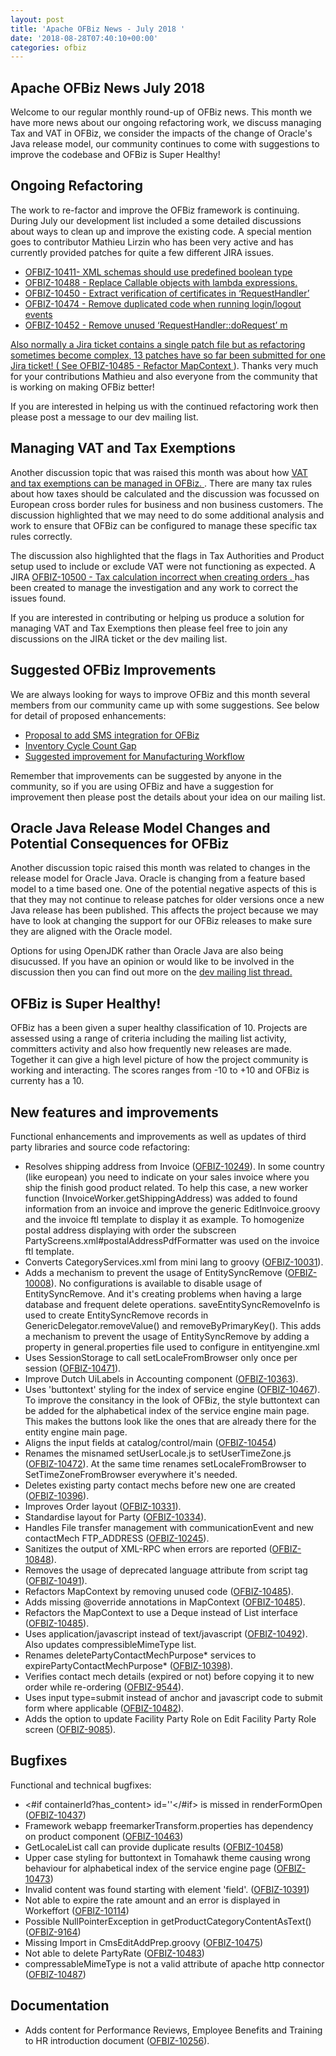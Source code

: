 ```yaml
---
layout: post
title: 'Apache OFBiz News - July 2018 '
date: '2018-08-28T07:40:10+00:00'
categories: ofbiz
---
```

<h2>Apache OFBiz News July 2018 </h2>
Welcome to our regular monthly round-up of OFBiz news.
This month we have more news about our ongoing refactoring work, we discuss managing Tax and VAT in OFBiz, we consider the impacts of the change of Oracle's Java release model, our community continues to come with suggestions to improve the codebase and OFBiz is Super Healthy!
<!--more--> 
<h2>Ongoing Refactoring</h2>The work to re-factor and improve the OFBiz framework is continuing. During July our development list included a some detailed discussions about ways to clean up and improve the existing code. A special mention goes to contributor Mathieu Lirzin who has been very active and has currently provided patches for quite a few different JIRA issues. </p><ul><li><a href="https://issues.apache.org/jira/browse/OFBIZ-10411" target="_blank" rel="noopener"> OFBIZ-10411- XML schemas should use predefined boolean type</a></li>
<li><a href="https://issues.apache.org/jira/browse/OFBIZ-10488" target="_blank" rel="noopener">  OFBIZ-10488 - Replace Callable objects with lambda expressions.</a></li>
<li><a href="https://issues.apache.org/jira/browse/OFBIZ-10450" target="_blank" rel="noopener"> OFBIZ-10450 - Extract verification of certificates in ‘RequestHandler’ </a> </li>
<li><a href="https://issues.apache.org/jira/browse/OFBIZ-10474" target="_blank" rel="noopener"> OFBIZ-10474 - Remove duplicated code when running login/logout events </a> </li>
<li><a href="https://issues.apache.org/jira/browse/OFBIZ-10452" target="_blank" rel="noopener"> OFBIZ-10452 - Remove unused ‘RequestHandler::doRequest’ m
</ul>
<p>Also normally a Jira ticket contains a single patch file but as refactoring sometimes become complex, 13 patches have so far been submitted for one Jira ticket! (
See <a href="https://issues.apache.org/jira/browse/OFBIZ-10485" target="_blank" rel="noopener"> OFBIZ-10485 - Refactor MapContext </a>). Thanks very much for your contributions Mathieu and also everyone from the community that is working on making OFBiz better! </p>
<p>If you are interested in helping us with the continued refactoring work then please post a message to our dev mailing list. </p>
<h2>Managing VAT and Tax Exemptions</h2>
<p>Another discussion topic that was raised this month was about how  <a href="https://s.apache.org/xGbT" target="_blank" rel="noopener"> VAT and tax exemptions can be managed in OFBiz. </a>. There are many tax rules about how taxes should be calculated and the discussion was focussed on European cross border rules for business and non business customers. The discussion highlighted that we may need to do some additional analysis and work to ensure that OFBiz can be configured to manage these specific tax rules correctly.</p>
<p>The discussion also highlighted that the flags in Tax Authorities and Product setup used to include or exclude VAT were not functioning as expected. A  JIRA <a href="https://issues.apache.org/jira/browse/OFBIZ-10500" target="_blank" rel="noopener"> OFBIZ-10500 - Tax calculation incorrect when creating orders . </a> has been created to manage the investigation and any work to correct the issues found.</p>
<p>If you are interested in contributing or helping us produce a solution for managing VAT and Tax Exemptions then please feel free to join any discussions on the JIRA ticket or the dev mailing list.</p>
<h2>Suggested OFBiz Improvements</h2>
<p>We are always looking for ways to improve OFBiz and this month several members from our community came up with some suggestions. See below for detail of proposed enhancements:</p>
<ul>
<li><a href="https://s.apache.org/QHWi" target="_blank" rel="noopener">  Proposal to add SMS integration for OFBiz</a></li>
<li><a href="https://s.apache.org/FBPg" target="_blank" rel="noopener">  Inventory Cycle Count Gap</a></li>
<li><a href="https://s.apache.org/NkSe" target="_blank" rel="noopener">  Suggested improvement for Manufacturing Workflow</a> </li>
</ul>
<p>Remember that improvements can be suggested by anyone in the community, so if you are using OFBiz and have a suggestion for improvement then please post the details about your idea on our mailing list.</p>
<h2>Oracle Java Release Model Changes and Potential Consequences for OFBiz</h2>
<p>Another discussion topic raised this month was related to changes in the release model for Oracle Java. Oracle is changing from a feature based model to a time based one. One of the potential negative aspects of this is that they may not continue to release patches for older versions once a new Java release has been published. This affects the project because we may have to look at changing the support for our OFBiz releases to make sure they are aligned with the Oracle model.</p>
<p>Options for using OpenJDK rather than Oracle Java are also being disucussed. If you have an opinion or would like to be involved in the discussion then you can find out more on the <a href="https://s.apache.org/zLah" target="_blank" rel="noopener"> dev mailing list thread. </a>

<h2>OFBiz is Super Healthy!</h2>
<p>OFBiz has a been given a super healthy classification of 10. Projects are assessed using a range of criteria including the mailing list activity, committers activity and also how frequently new releases are made. Together it can give a high level picture of how the project community is working and interacting. The scores ranges from -10 to +10 and OFBiz is currenty has a 10.</p>
 
<h2>New features and improvements</h2>
Functional enhancements and improvements as well as updates of third party libraries and source code refactoring:
<ul>
 	<li>Resolves shipping address from Invoice (<a href="https://issues.apache.org/jira/browse/OFBIZ-10249">OFBIZ-10249</a>). In some country (like european) you need to indicate on your sales invoice where you ship the finish good product related. To help this case, a new worker function (InvoiceWorker.getShippingAddress) was added to found information from an invoice and improve the generic EditInvoice.groovy and the invoice ftl template to display it as example. To homogenize postal address displaying with order the subscreen PartyScreens.xml#postalAddressPdfFormatter was used on the invoice ftl template.</li>
 	<li>Converts CategoryServices.xml from mini lang to groovy (<a href="https://issues.apache.org/jira/browse/OFBIZ-10031">OFBIZ-10031</a>).</li>
 	<li>Adds a mechanism to prevent the usage of EntitySyncRemove (<a href="https://issues.apache.org/jira/browse/OFBIZ-10008">OFBIZ-10008</a>).
No configurations is available to disable usage of EntitySyncRemove. And it's creating problems when having a large database and frequent delete operations. saveEntitySyncRemoveInfo is used to create EntitySyncRemove records in GenericDelegator.removeValue() and removeByPrimaryKey(). This adds a mechanism to prevent the usage of EntitySyncRemove by adding a property in general.properties file used to configure in entityengine.xml</li>
 	<li>Uses SessionStorage to call setLocaleFromBrowser only once per session (<a href="https://issues.apache.org/jira/browse/OFBIZ-10471">OFBIZ-10471</a>).</li>
 	<li>Improve Dutch UiLabels in Accounting component (<a href="https://issues.apache.org/jira/browse/OFBIZ-10363">OFBIZ-10363</a>).</li>
 	<li>Uses 'buttontext' styling for the index of service engine (<a href="https://issues.apache.org/jira/browse/OFBIZ-10467">OFBIZ-10467</a>). To improve the consitancy in the look of OFBiz, the style buttontext can be added for the alphabetical index of the service engine main page. This makes the buttons look like the ones that are already there for the entity engine main page.</li>
 	<li>Aligns the input fields at catalog/control/main (<a href="https://issues.apache.org/jira/browse/OFBIZ-10454">OFBIZ-10454</a>)</li>
 	<li>Renames the misnamed setUserLocale.js to setUserTimeZone.js (<a href="https://issues.apache.org/jira/browse/OFBIZ-10472">OFBIZ-10472</a>).
At the same time renames setLocaleFromBrowser to SetTimeZoneFromBrowser everywhere it's needed.</li>
 	<li>Deletes existing party contact mechs before new one are created (<a href="https://issues.apache.org/jira/browse/OFBIZ-10396">OFBIZ-10396</a>).</li>
 	<li>Improves Order layout (<a href="https://issues.apache.org/jira/browse/OFBIZ-10331">OFBIZ-10331</a>).</li>
 	<li>Standardise layout for Party (<a href="https://issues.apache.org/jira/browse/OFBIZ-10334">OFBIZ-10334</a>).</li>
 	<li>Handles File transfer management with communicationEvent and new contactMech FTP_ADDRESS (<a href="https://issues.apache.org/jira/browse/OFBIZ-10245">OFBIZ-10245</a>).</li>
 	<li>Sanitizes the output of XML-RPC when errors are reported (<a href="https://issues.apache.org/jira/browse/OFBIZ-10848">OFBIZ-10848</a>).</li>
 	<li>Removes the usage of deprecated language attribute from script tag (<a href="https://issues.apache.org/jira/browse/OFBIZ-10491">OFBIZ-10491</a>).</li>
 	<li>Refactors MapContext by removing unused code (<a href="https://issues.apache.org/jira/browse/OFBIZ-10485">OFBIZ-10485</a>).</li>
 	<li>Adds missing @override annotations in MapContext (<a href="https://issues.apache.org/jira/browse/OFBIZ-10485">OFBIZ-10485</a>).</li>
 	<li>Refactors the MapContext to use a Deque instead of List interface (<a href="https://issues.apache.org/jira/browse/OFBIZ-10485">OFBIZ-10485</a>).</li>
 	<li>Uses application/javascript instead of text/javascript (<a href="https://issues.apache.org/jira/browse/OFBIZ-10492">OFBIZ-10492</a>). Also updates compressibleMimeType list.</li>
 	<li>Renames deletePartyContactMechPurpose* services to expirePartyContactMechPurpose* (<a href="https://issues.apache.org/jira/browse/OFBIZ-10398">OFBIZ-10398</a>).</li>
 	<li>Verifies contact mech details (expired or not) before copying it to new order while re-ordering (<a href="https://issues.apache.org/jira/browse/OFBIZ-9544">OFBIZ-9544</a>).</li>
 	<li>Uses input type=submit instead of anchor and javascript code to submit form where applicable (<a href="https://issues.apache.org/jira/browse/OFBIZ-10482">OFBIZ-10482</a>).</li>
 	<li>Adds the option to update Facility Party Role on Edit Facility Party Role screen (<a href="https://issues.apache.org/jira/browse/OFBIZ-9085">OFBIZ-9085</a>).</li>
</ul>
<h2>Bugfixes</h2>
Functional and technical bugfixes:
<ul>
 	<li>&lt;#if containerId?has_content&gt; id=''&lt;/#if&gt; is missed in renderFormOpen (<a href="https://issues.apache.org/jira/browse/OFBIZ-10437">OFBIZ-10437</a>)</li>
 	<li>Framework webapp freemarkerTransform.properties has dependency on product component (<a href="https://issues.apache.org/jira/browse/OFBIZ-10463">OFBIZ-10463</a>)</li>
 	<li>GetLocaleList call can provide duplicate results (<a href="https://issues.apache.org/jira/browse/OFBIZ-10458">OFBIZ-10458</a>)</li>
 	<li>Upper case styling for buttontext in Tomahawk theme causing wrong behaviour for alphabetical index of the service engine page (<a href="https://issues.apache.org/jira/browse/OFBIZ-10473">OFBIZ-10473</a>)</li>
 	<li>Invalid content was found starting with element 'field'. (<a href="https://issues.apache.org/jira/browse/OFBIZ-10391">OFBIZ-10391</a>)</li>
 	<li>Not able to expire the rate amount and an error is displayed in Workeffort (<a href="https://issues.apache.org/jira/browse/OFBIZ-10114">OFBIZ-10114</a>)</li>
 	<li>Possible NullPointerException in getProductCategoryContentAsText()  (<a href="https://issues.apache.org/jira/browse/OFBIZ-9164">OFBIZ-9164</a>)</li>
 	<li>Missing Import in CmsEditAddPrep.groovy (<a href="https://issues.apache.org/jira/browse/OFBIZ-10475">OFBIZ-10475</a>)</li>
 	<li>Not able to delete PartyRate (<a href="https://issues.apache.org/jira/browse/OFBIZ-10483">OFBIZ-10483</a>)</li>
 	<li>compressableMimeType is not a valid attribute of apache http connector (<a href="https://issues.apache.org/jira/browse/OFBIZ-10487">OFBIZ-10487</a>)</li>
</ul>
<h2>Documentation</h2>
<ul>
 	<li>Adds content for Performance Reviews, Employee Benefits and Training to HR introduction document (<a href="https://issues.apache.org/jira/browse/OFBIZ-10256">OFBIZ-10256</a>).</li>
</ul>
